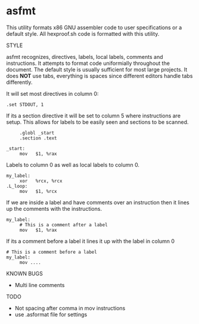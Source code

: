 asfmt
===

This utility formats x86 GNU assembler code to user specifications or a default style. All hexproof.sh code is formatted with this utility.

STYLE

asfmt recognizes, directives, labels, local labels, comments and instructions. It attempts to format code uniformially throughout the document. The default style is usually sufficient for most large projects. It does **NOT** use tabs, everything is spaces since different editors handle tabs differently.

It will set most directives in column 0:

```
.set STDOUT, 1
```

If its a section directive it will be set to column 5 where instructions are setup. This allows
for labels to be easily seen and sections to be scanned.

```
     .globl _start
     .section .text

_start:
     mov   $1, %rax
```

Labels to column 0 as well as local labels to column 0.

```
my_label:
     xor   %rcx, %rcx
.L_loop:
     mov   $1, %rcx
```

If we are inside a label and have comments over an instruction then it lines up the comments with the instructions.

```
my_label:
     # This is a comment after a label
     mov   $1, %rax
```

If its a comment before a label it lines it up with the label in column 0

```
# This is a comment before a label
my_label:
     mov ....
```
KNOWN BUGS

- Multi line comments

TODO

- Not spacing after comma in mov instructions
- use .asformat file for settings
